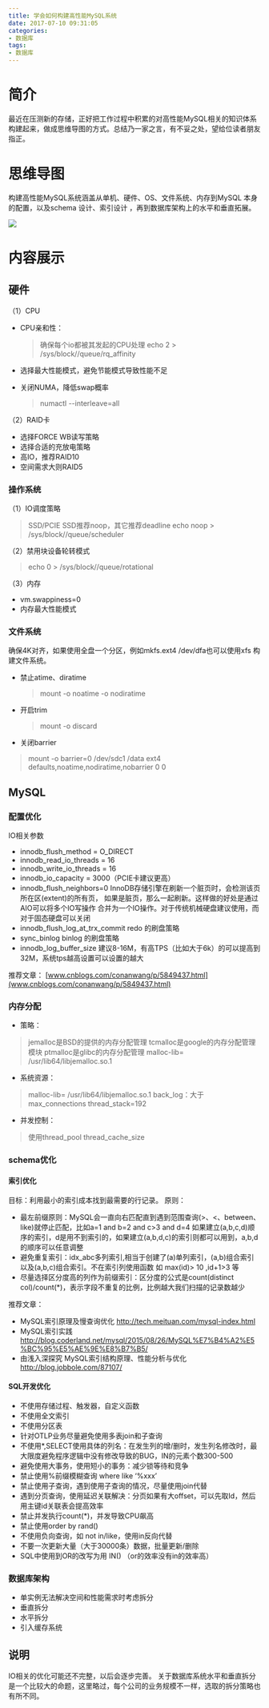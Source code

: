 ```yaml
---
title: 学会如何构建高性能MySQL系统
date: 2017-07-10 09:31:05
categories: 
- 数据库
tags:
- 数据库
---
```

# 简介

最近在压测新的存储，正好把工作过程中积累的对高性能MySQL相关的知识体系构建起来，做成思维导图的方式。总结乃一家之言，有不妥之处，望给位读者朋友指正。

# 思维导图

构建高性能MySQL系统涵盖从单机、硬件、OS、文件系统、内存到MySQL 本身的配置，以及schema 设计、索引设计 ，再到数据库架构上的水平和垂直拓展。

![](/uploads/640.webp)

# 内容展示

## 硬件

（1）CPU

- CPU亲和性：

	> 确保每个io都被其发起的CPU处理
	> echo 2 > /sys/block/<block device>/queue/rq_affinity

- 选择最大性能模式，避免节能模式导致性能不足

- 关闭NUMA，降低swap概率

	> numactl --interleave=all

（2）RAID卡

- 选择FORCE WB读写策略
- 选择合适的充放电策略
- 高IO，推荐RAID10
- 空间需求大则RAID5

### 操作系统


（1）IO调度策略

> SSD/PCIE SSD推荐noop，其它推荐deadline
> echo noop > /sys/block/<block device>/queue/scheduler

（2）禁用块设备轮转模式

> echo 0 > /sys/block/<block device>/queue/rotational

（3）内存

- vm.swappiness=0
- 内存最大性能模式

### 文件系统

确保4K对⻬，如果使用全盘一个分区，例如mkfs.ext4 /dev/dfa也可以使用xfs 构建文件系统。


- 禁止atime、diratime

	> mount -o noatime -o nodiratime

- 开启trim

	> mount -o discard

- 关闭barrier
>	mount -o barrier=0
>	/dev/sdc1 /data ext4 defaults,noatime,nodiratime,nobarrier 0 0


## MySQL

### 配置优化


IO相关参数

-	innodb_flush_method = O_DIRECT
-	innodb_read_io_threads = 16
-	innodb_write_io_threads = 16
-	innodb_io_capacity = 3000（PCIE卡建议更高）
-	innodb_flush_neighbors=0
	InnoDB存储引擎在刷新一个脏页时，会检测该页所在区(extent)的所有页，
	如果是脏页，那么一起刷新。这样做的好处是通过AIO可以将多个IO写操作
	合并为一个IO操作。对于传统机械硬盘建议使用，而对于固态硬盘可以关闭
-	innodb_flush_log_at_trx_commit
	redo 的刷盘策略
-	sync_binlog
	binlog 的刷盘策略
-	innodb_log_buffer_size
	建议8-16M，有高TPS（比如大于6k）的可以提高到32M，系统tps越高设置可以设置的越大

推荐文章： [www.cnblogs.com/conanwang/p/5849437.html](www.cnblogs.com/conanwang/p/5849437.html)


### 内存分配

- 策略：

> jemalloc是BSD的提供的内存分配管理
> tcmalloc是google的内存分配管理模块
> ptmalloc是glibc的内存分配管理
> malloc-lib= /usr/lib64/libjemalloc.so.1

- 系统资源：

> malloc-lib= /usr/lib64/libjemalloc.so.1
> back_log：大于max_connections
> thread_stack=192

- 并发控制：

> 使用thread_pool
> thread_cache_size

### schema优化


#### 索引优化

目标：利用最小的索引成本找到最需要的行记录。
原则：
- 最左前缀原则：MySQL会一直向右匹配直到遇到范围查询(>、<、between、like)就停止匹配，比如a=1 and b=2 and c>3 and d=4 如果建立(a,b,c,d)顺序的索引，d是用不到索引的，如果建立(a,b,d,c)的索引则都可以用到，a,b,d的顺序可以任意调整
- 避免重复索引：idx_abc多列索引,相当于创建了(a)单列索引，(a,b)组合索引以及(a,b,c)组合索引。不在索引列使用函数 如 max(id)> 10 ,id+1>3 等
- 尽量选择区分度高的列作为前缀索引：区分度的公式是count(distinct col)/count(*)，表示字段不重复的比例，比例越大我们扫描的记录数越少

推荐文章：
- MySQL索引原理及慢查询优化
http://tech.meituan.com/mysql-index.html
- MySQL索引实践
http://blog.coderland.net/mysql/2015/08/26/MySQL%E7%B4%A2%E5%BC%95%E5%AE%9E%E8%B7%B5/
- 由浅入深探究 MySQL索引结构原理、性能分析与优化
http://blog.jobbole.com/87107/


#### SQL开发优化

- 不使用存储过程、触发器，自定义函数
- 不使用全文索引
- 不使用分区表
- 针对OTLP业务尽量避免使用多表join和子查询
- 不使用*,SELECT使用具体的列名：在发生列的增/删时，发生列名修改时，最大限度避免程序逻辑中没有修改导致的BUG，IN的元素个数300-500
- 避免使用大事务，使用短小的事务：减少锁等待和竞争
- 禁止使用%前缀模糊查询 where like ‘%xxx’
- 禁止使用子查询，遇到使用子查询的情况，尽量使用join代替
- 遇到分页查询，使用延迟关联解决：分页如果有大offset，可以先取Id，然后用主键id关联表会提高效率
- 禁止并发执行count(*)，并发导致CPU飙高
- 禁止使⽤order by rand()
- 不使用负向查询，如 not in/like，使用in反向代替
- 不要一次更新大量（大于30000条）数据，批量更新/删除
- SQL中使用到OR的改写为用 IN() （or的效率没有in的效率高）

### 数据库架构

- 单实例无法解决空间和性能需求时考虑拆分
- 垂直拆分
- 水平拆分
- 引入缓存系统

## 说明

IO相关的优化可能还不完整，以后会逐步完善。
关于数据库系统水平和垂直拆分是一个比较大的命题，这里略过，每个公司的业务规模不一样，选取的拆分策略也有所不同。

